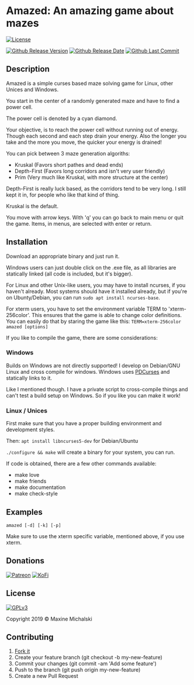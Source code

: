 # Amazed: An amazing game about mazes

[![License](https://img.shields.io/github/license/maxine-red/amazed.svg)](https://github.com/maxine-red/amazed/blob/master/LICENSE)

[![Github Release Version](https://img.shields.io/github/release/maxine-red/amazed.svg)](https://github.com/maxine-red/amazed/releases)
[![Github Release Date](https://img.shields.io/github/release-date/maxine-red/amazed.svg)](https://github.com/maxine-red/amazed/releases)
[![Github Last Commit](https://img.shields.io/github/last-commit/maxine-red/amazed.svg)](https://github.com/maxine-red/amazed)

## Description

Amazed is a simple curses based maze solving game for Linux, other Unices and
Windows.

You start in the center of a randomly generated maze and have to find a power
cell.

The power cell is denoted by a cyan diamond.

Your objective, is to reach the power cell without running out of energy.
Though each second and each step drain your energy. Also the longer you take and
the more you move, the quicker your energy is drained!

You can pick between 3 maze generation algoriths:
- Kruskal (Favors short pathes and dead ends)
- Depth-First (Favors long corridors and isn't very user friendly)
- Prim (Very much like Kruskal, with more structure at the center)

Depth-First is really luck based, as the corridors tend to be very long. I still
kept it in, for people who like that kind of thing.

Kruskal is the default.

You move with arrow keys. With 'q' you can go back to main menu or quit the
game. Items, in menus, are selected with enter or return.

## Installation

Download an appropriate binary and just run it.

Windows users can just double click on the .exe file, as all libraries are
statically linked (all code is included, but it's bigger).

For Linux and other Unix-like users, you may have to install ncurses, if you
haven't already.
Most systems should have it installed already, but if you're on Ubunty/Debian,
you can run `sudo apt install ncurses-base`.

For xterm users, you have to set the environment variable TERM to
'xterm-256color'. This ensures that the game is able to change color
definitions. You can easily do that by staring the game like this: 
`TERM=xterm-256color amazed [options]`

If you like to compile the game, there are some considerations:

### Windows

Builds on Windows are not directly supported! I develop on Debian/GNU Linux and
cross compile for windows. Windows uses 
[PDCurses](https://github.com/wmcbrine/PDCurses) and statically links to it.

Like I mentioned though. I have a private script to cross-compile things and
can't test a build setup on Windows. So if you like you can make it work!

### Linux / Unices

First make sure that you have a proper building environment and development
styles.

Then: `apt install libncurses5-dev` for Debian/Ubuntu

`./configure && make` will create a binary for your system, you can run.

If code is obtained, there are a few other commands available:
- make love
- make friends
- make documentation
- make check-style

## Examples

`amazed [-d] [-k] [-p]`

Make sure to use the xterm specific variable, mentioned above, if you use xterm.

## Donations

[![Patreon](https://img.shields.io/badge/Patreon-donate-orange.svg)](https://www.patreon.com/maxine_red)
[![KoFi](https://img.shields.io/badge/KoFi-donate-blue.svg)](https://ko-fi.com/maxinered)

## License

[![GPLv3](https://www.gnu.org/graphics/gplv3-127x51.png)](https://www.gnu.org/licenses/gpl-3.0.en.html)

Copyright 2019 :copyright: Maxine Michalski

## Contributing

1. [Fork it](https://github.com/maxine-red/amazed/fork)
1. Create your feature branch (git checkout -b my-new-feature)
1. Commit your changes (git commit -am 'Add some feature')
1. Push to the branch (git push origin my-new-feature)
1. Create a new Pull Request
